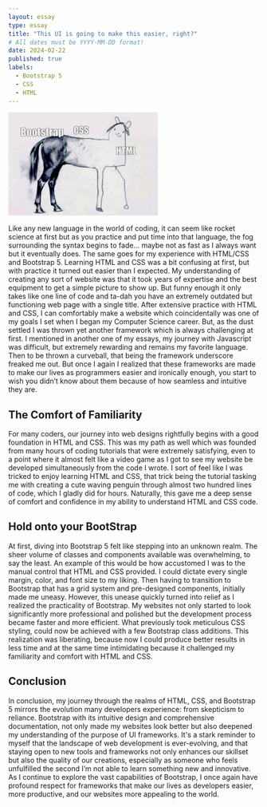 ```yaml
---
layout: essay
type: essay
title: "This UI is going to make this easier, right?"
# All dates must be YYYY-MM-DD format!
date: 2024-02-22
published: true
labels:
  - Bootstrap 5
  - CSS
  - HTML
---
```


<img width="300px" 
     class="rounded float-start pe-4" 
     src="../img/1684519137492.jpg" >


Like any new language in the world of coding, it can seem like rocket science at first but as you practice and put time into that language, the fog surrounding the syntax begins to fade… maybe not as fast as I always want but it eventually does. The same goes for my experience with HTML/CSS and Bootstrap 5. Learning HTML and CSS was a bit confusing at first, but with practice it turned out easier than I expected. My understanding of creating any sort of website was that it took years of expertise and the best equipment to get a simple picture to show up. But funny enough it only takes like one line of code and ta-dah you have an extremely outdated but functioning web page with a single title. After extensive practice with HTML and CSS, I can comfortably make a website which coincidentally was one of my goals I set when I began my Computer Science career. But, as the dust settled I was thrown yet another framework which is always challenging at first. I mentioned in another one of my essays, my journey with Javascript was difficult, but extremely rewarding and remains my favorite language. Then to be thrown a curveball, that being the framework underscore freaked me out. But once I again I realized that these frameworks are made to make our lives as programmers easier and ironically enough, you start to wish you didn’t know about them because of how seamless and intuitive they are.


## The Comfort of Familiarity

For many coders, our journey into web designs rightfully begins with a good foundation in HTML and CSS. This was my path as well which was founded from many hours of coding tutorials that were extremely satisfying, even to a point where it almost felt like a video game as I got to see my website be developed simultaneously from the code I wrote. I sort of feel like I was tricked to enjoy learning HTML and CSS, that trick being the tutorial tasking me with creating a cute waving penguin through almost two hundred lines of code, which I gladly did for hours. Naturally, this gave me a deep sense of comfort and confidence in my ability to understand HTML and CSS code.

## Hold onto your BootStrap

At first, diving into Bootstrap 5 felt like stepping into an unknown realm. The sheer volume of classes and components available was overwhelming, to say the least. An example of this would be how accustomed I was to the manual control that HTML and CSS provided. I could dictate every single margin, color, and font size to my liking. Then having to transition to Bootstrap that has a grid system and pre-designed components, initially made me uneasy. However, this unease quickly turned into relief as I realized the practicality of Bootstrap. My websites not only started to look significantly more professional and polished but the development process became faster and more efficient. What previously took meticulous CSS styling, could now be achieved with a few Bootstrap class additions. This realization was liberating, because now I could produce better results in less time and at the same time intimidating because it challenged my familiarity and comfort with HTML and CSS.

## Conclusion

In conclusion, my journey through the realms of HTML, CSS, and Bootstrap 5 mirrors the evolution many developers experience: from skepticism to reliance. Bootstrap with its intuitive design and comprehensive documentation, not only made my websites look better but also deepened my understanding of the purpose of UI frameworks. It's a stark reminder to myself that the landscape of web development is ever-evolving, and that staying open to new tools and frameworks not only enhances our skillset but also the quality of our creations, especially as someone who feels unfulfilled the second I’m not able to learn something new and innovative. As I continue to explore the vast capabilities of Bootstrap, I once again have profound respect for frameworks that make our lives as developers easier, more productive, and our websites more appealing to the world.
